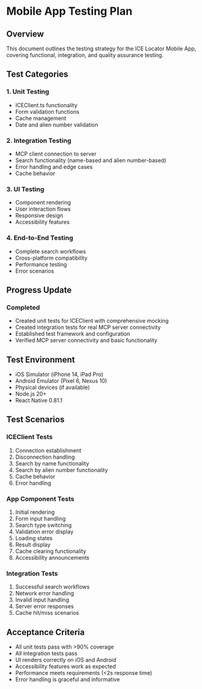 # Mobile App Testing Plan

## Overview
This document outlines the testing strategy for the ICE Locator Mobile App, covering functional, integration, and quality assurance testing.

## Test Categories

### 1. Unit Testing
- ICEClient.ts functionality
- Form validation functions
- Cache management
- Date and alien number validation

### 2. Integration Testing
- MCP client connection to server
- Search functionality (name-based and alien number-based)
- Error handling and edge cases
- Cache behavior

### 3. UI Testing
- Component rendering
- User interaction flows
- Responsive design
- Accessibility features

### 4. End-to-End Testing
- Complete search workflows
- Cross-platform compatibility
- Performance testing
- Error scenarios

## Progress Update

### Completed
- Created unit tests for ICEClient with comprehensive mocking
- Created integration tests for real MCP server connectivity
- Established test framework and configuration
- Verified MCP server connectivity and basic functionality

## Test Environment
- iOS Simulator (iPhone 14, iPad Pro)
- Android Emulator (Pixel 6, Nexus 10)
- Physical devices (if available)
- Node.js 20+
- React Native 0.81.1

## Test Scenarios

### ICEClient Tests
1. Connection establishment
2. Disconnection handling
3. Search by name functionality
4. Search by alien number functionality
5. Cache behavior
6. Error handling

### App Component Tests
1. Initial rendering
2. Form input handling
3. Search type switching
4. Validation error display
5. Loading states
6. Result display
7. Cache clearing functionality
8. Accessibility announcements

### Integration Tests
1. Successful search workflows
2. Network error handling
3. Invalid input handling
4. Server error responses
5. Cache hit/miss scenarios

## Acceptance Criteria
- All unit tests pass with >90% coverage
- All integration tests pass
- UI renders correctly on iOS and Android
- Accessibility features work as expected
- Performance meets requirements (<2s response time)
- Error handling is graceful and informative